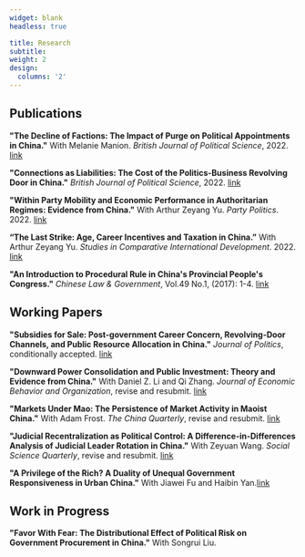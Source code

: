 ```yaml
---
widget: blank
headless: true

title: Research
subtitle:
weight: 2
design:
  columns: '2'
---
```


## Publications

**"The Decline of Factions: The Impact of Purge on Political Appointments in China."** With Melanie Manion. *British Journal of Political Science*, 2022. [link](https://www.cambridge.org/core/journals/british-journal-of-political-science/article/decline-of-factions-the-impact-of-a-broad-purge-on-political-decision-making-in-china/F7DE172435D36DABBA3B51A26BC692EA)

**"Connections as Liabilities: The Cost of the Politics-Business Revolving Door in China."** *British Journal of Political Science*, 2022. [link](https://www.cambridge.org/core/journals/british-journal-of-political-science/article/connections-as-liabilities-the-cost-of-the-politicsbusiness-revolving-door-in-china/3E0CA07D3A4DF1369A1D00078492ABE3)

**"Within Party Mobility and Economic Performance in Authoritarian Regimes: Evidence from China."** With Arthur Zeyang Yu. *Party Politics*. 2022. [link](https://journals.sagepub.com/doi/abs/10.1177/13540688221122345)

**“The Last Strike: Age, Career Incentives and Taxation in China.”** With Arthur Zeyang Yu. *Studies in Comparative International Development*. 2022. [link](https://link.springer.com/article/10.1007/s12116-022-09356-x)
 
**"An Introduction to Procedural Rule in China's Provincial People's Congress."** *Chinese Law \& Government*,  Vol.49 No.1, (2017): 1-4. [link](http://www.tandfonline.com/doi/full/10.1080/00094609.2017.1251771)

## Working Papers

**"Subsidies for Sale: Post-government Career Concern, Revolving-Door Channels, and Public Resource Allocation in China."** *Journal of Politics*, conditionally accepted. [link](https://papers.ssrn.com/sol3/papers.cfm?abstract_id=3839170)

**"Downward Power Consolidation and Public Investment: Theory and Evidence from China."** With Daniel Z. Li and Qi Zhang. *Journal of Economic Behavior and Organization*, revise and resubmit. [link](https://papers.ssrn.com/sol3/papers.cfm?abstract_id=3893272)

**"Markets Under Mao: The Persistence of Market Activity in Maoist China."** With Adam Frost. *The China Quarterly*, revise and resubmit. [link](https://www.dropbox.com/s/fnk9xi11ssejcwm/Markets_Under_Mao.pdf?dl=0)

**"Judicial Recentralization as Political Control:
A Difference-in-Differences Analysis of Judicial Leader Rotation in China."** With Zeyuan Wang. *Social Science Quarterly*, revise and resubmit. [link](https://papers.ssrn.com/sol3/papers.cfm?abstract_id=3884714)

**"A Privilege of the Rich? A Duality of Unequal Government Responsiveness in Urban China."** With Jiawei Fu and Haibin Yan.[link](https://papers.ssrn.com/sol3/papers.cfm?abstract_id=4253200)

## Work in Progress

**"Favor With Fear: The Distributional Effect of Political Risk on Government Procurement in China."** With Songrui Liu.










